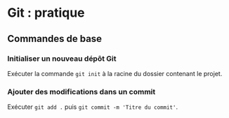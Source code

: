# Git : pratique

## Commandes de base

### Initialiser un nouveau dépôt Git

Exécuter la commande `git init` à la racine du dossier contenant le projet.

### Ajouter des modifications dans un commit

Exécuter `git add .` puis `git commit -m 'Titre du commit'`.
